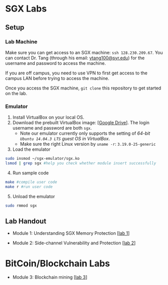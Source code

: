 SGX Labs
===

Setup 
---

### Lab Machine

Make sure you can get access to an SGX machine: `ssh 128.230.209.67`.  You can contact Dr. Tang (through his email: ytang100@syr.edu) for the username and password to access the machine.

If you are off campus, you need to use VPN to first get access to the campus LAN before trying to access the machine.

Once you access the SGX machine, `git clone` this repository to get started on the lab.

### Emulator

1. Install VirtualBox on your local OS.
2. Download the prebuilt VirtualBox image: [[Google Drive](https://goo.gl/3wLLic)]. The login username and password are both `sgx`.
    - Note our emulator currently only supports the setting of *64-bit `Ubuntu 14.04.3 LTS` guest OS in VirtualBox*.
    - Make sure the right Linux version by `uname -r`: `3.19.0-25-generic`
3. Load the emulator
```bash
sudo insmod ~/sgx-emulator/sgx.ko
lsmod | grep sgx #help you check whether module insert successfully
```
4. Run sample code
```bash
make #compile user code
make r #run user code
```
5. Unload the emulator
```bash
sudo rmmod sgx
```

Lab Handout
---

* Module 1: Understanding SGX Memory Protection [[lab 1](https://github.com/syracuse-fullstacksecurity/CIS700-sgxlab/tree/master/lab1/README.md)]

* Module 2: Side-channel Vulnerability and Protection [[lab 2](https://github.com/syracuse-fullstacksecurity/CIS700-sgxlab/tree/master/lab2/README.md)]

BitCoin/Blockchain Labs
===

* Module 3: Blockchain mining [[lab 3](https://github.com/syracuse-fullstacksecurity/CIS700-sgxlab/tree/master/lab3/README.md)]

